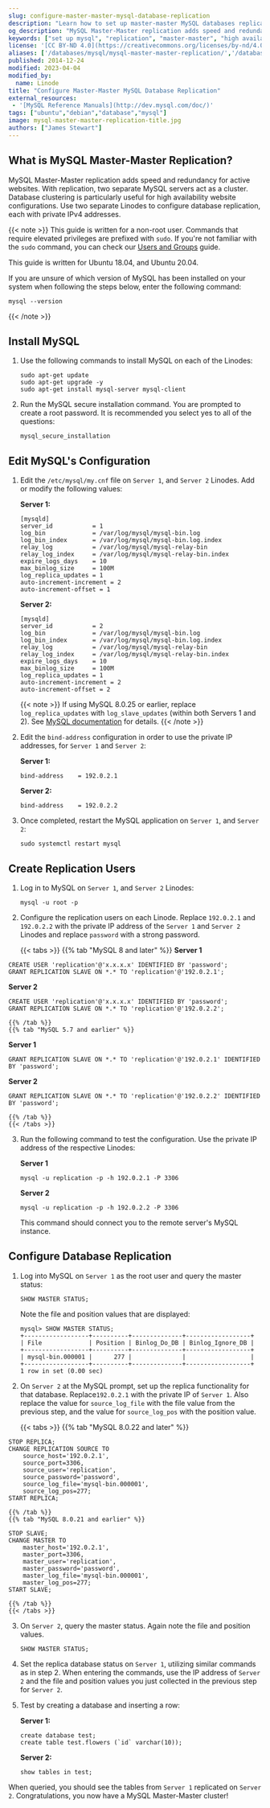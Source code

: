 ```yaml
---
slug: configure-master-master-mysql-database-replication
description: "Learn how to set up master-master MySQL databases replication in this simple step-by-step tutorial."
og_description: "MySQL Master-Master replication adds speed and redundancy. With replication, two separate MySQL servers act as a cluster, particularly useful for high availability website configurations. Use this guide to configure database replication on your Linode."
keywords: ["set up mysql", "replication", "master-master", "high availability"]
license: '[CC BY-ND 4.0](https://creativecommons.org/licenses/by-nd/4.0)'
aliases: ['/databases/mysql/mysql-master-master-replication/','/databases/mysql/mysql-master-master/','/databases/mysql/configure-master-master-mysql-database-replication/']
published: 2014-12-24
modified: 2023-04-04
modified_by:
  name: Linode
title: "Configure Master-Master MySQL Database Replication"
external_resources:
 - '[MySQL Reference Manuals](http://dev.mysql.com/doc/)'
tags: ["ubuntu","debian","database","mysql"]
image: mysql-master-master-replication-title.jpg
authors: ["James Stewart"]
---
```


## What is MySQL Master-Master Replication?

MySQL Master-Master replication adds speed and redundancy for active websites. With replication, two separate MySQL servers act as a cluster. Database clustering is particularly useful for high availability website configurations. Use two separate Linodes to configure database replication, each with private IPv4 addresses.

{{< note >}}
This guide is written for a non-root user. Commands that require elevated privileges are prefixed with `sudo`. If you're not familiar with the `sudo` command, you can check our [Users and Groups](/docs/guides/linux-users-and-groups/) guide.

This guide is written for Ubuntu 18.04, and Ubuntu 20.04.

If you are unsure of which version of MySQL has been installed on your system when following the steps below, enter the following command:

```command
mysql --version
```
{{< /note >}}

## Install MySQL

1.  Use the following commands to install MySQL on each of the Linodes:

    ```command
    sudo apt-get update
    sudo apt-get upgrade -y
    sudo apt-get install mysql-server mysql-client
    ```

2.  Run the MySQL secure installation command. You are prompted to create a root password. It is recommended you select yes to all of the questions:

    ```command
    mysql_secure_installation
    ```

## Edit MySQL's Configuration

1.  Edit the `/etc/mysql/my.cnf` file on `Server 1`, and `Server 2` Linodes. Add or modify the following values:

    **Server 1:**

    ```file {title="/etc/mysql/my.cnf"}
    [mysqld]
    server_id           = 1
    log_bin             = /var/log/mysql/mysql-bin.log
    log_bin_index       = /var/log/mysql/mysql-bin.log.index
    relay_log           = /var/log/mysql/mysql-relay-bin
    relay_log_index     = /var/log/mysql/mysql-relay-bin.index
    expire_logs_days    = 10
    max_binlog_size     = 100M
    log_replica_updates = 1
    auto-increment-increment = 2
    auto-increment-offset = 1
    ```

    **Server 2:**

    ```file {title="/etc/mysql/my.cnf"}
    [mysqld]
    server_id           = 2
    log_bin             = /var/log/mysql/mysql-bin.log
    log_bin_index       = /var/log/mysql/mysql-bin.log.index
    relay_log           = /var/log/mysql/mysql-relay-bin
    relay_log_index     = /var/log/mysql/mysql-relay-bin.index
    expire_logs_days    = 10
    max_binlog_size     = 100M
    log_replica_updates = 1
    auto-increment-increment = 2
    auto-increment-offset = 2
    ```

    {{< note >}}
    If using MySQL 8.0.25 or earlier, replace `log_replica_updates` with `log_slave_updates` (within both Servers 1 and 2). See [MySQL documentation](https://dev.mysql.com/doc/refman/8.0/en/replication-options-binary-log.html#sysvar_log_slave_updates) for details.
    {{< /note >}}

2. Edit the `bind-address` configuration in order to use the private IP addresses, for `Server 1` and `Server 2`:

    **Server 1:**

     ```file {title="/etc/mysql/my.cnf"}
    bind-address    = 192.0.2.1
    ```

     **Server 2:**

     ```file {title="/etc/mysql/my.cnf"}
    bind-address    = 192.0.2.2
    ```

3.  Once completed, restart the MySQL application on `Server 1`, and `Server 2`:

    ```command
    sudo systemctl restart mysql
    ```

## Create Replication Users

1.  Log in to MySQL on `Server 1`, and `Server 2` Linodes:

    ```command
    mysql -u root -p
    ```

2.  Configure the replication users on each Linode. Replace `192.0.2.1` and `192.0.2.2` with the private IP address of the `Server 1` and `Server 2` Linodes and replace `password` with a strong password.

    {{< tabs >}}
    {{% tab "MySQL 8 and later" %}}
**Server 1**

```command
CREATE USER 'replication'@'x.x.x.x' IDENTIFIED BY 'password';
GRANT REPLICATION SLAVE ON *.* TO 'replication'@'192.0.2.1';
```

**Server 2**

```command
CREATE USER 'replication'@'x.x.x.x' IDENTIFIED BY 'password';
GRANT REPLICATION SLAVE ON *.* TO 'replication'@'192.0.2.2';
```
    {{% /tab %}}
    {{% tab "MySQL 5.7 and earlier" %}}
**Server 1**

```command
GRANT REPLICATION SLAVE ON *.* TO 'replication'@'192.0.2.1' IDENTIFIED BY 'password';
```

**Server 2**

```command
GRANT REPLICATION SLAVE ON *.* TO 'replication'@'192.0.2.2' IDENTIFIED BY 'password';
```
    {{% /tab %}}
    {{< /tabs >}}

3.  Run the following command to test the configuration. Use the private IP address of the respective Linodes:

    **Server 1**

    ```command
    mysql -u replication -p -h 192.0.2.1 -P 3306
    ```

    **Server 2**

    ```command
    mysql -u replication -p -h 192.0.2.2 -P 3306
    ```

    This command should connect you to the remote server's MySQL instance.

## Configure Database Replication

1.  Log into MySQL on `Server 1` as the root user and query the master status:

    ```command
    SHOW MASTER STATUS;
    ```

    Note the file and position values that are displayed:

    ```output
    mysql> SHOW MASTER STATUS;
    +------------------+----------+--------------+------------------+
    | File             | Position | Binlog_Do_DB | Binlog_Ignore_DB |
    +------------------+----------+--------------+------------------+
    | mysql-bin.000001 |      277 |              |                  |
    +------------------+----------+--------------+------------------+
    1 row in set (0.00 sec)
    ```

2.  On `Server 2` at the MySQL prompt, set up the replica functionality for that database. Replace`192.0.2.1` with the private IP of `Server 1`. Also replace the value for `source_log_file` with the file value from the previous step, and the value for `source_log_pos` with the position value.

    {{< tabs >}}
    {{% tab "MySQL 8.0.22 and later" %}}
```command
STOP REPLICA;
CHANGE REPLICATION SOURCE TO
    source_host='192.0.2.1',
    source_port=3306,
    source_user='replication',
    source_password='password',
    source_log_file='mysql-bin.000001',
    source_log_pos=277;
START REPLICA;
```
    {{% /tab %}}
    {{% tab "MySQL 8.0.21 and earlier" %}}
```command
STOP SLAVE;
CHANGE MASTER TO
    master_host='192.0.2.1',
    master_port=3306,
    master_user='replication',
    master_password='password',
    master_log_file='mysql-bin.000001',
    master_log_pos=277;
START SLAVE;
```
    {{% /tab %}}
    {{< /tabs >}}

3.  On `Server 2`, query the master status. Again note the file and position values.

    ```command
    SHOW MASTER STATUS;
    ```

4.  Set the replica database status on `Server 1`, utilizing similar commands as in step 2. When entering the commands, use the IP address of `Server 2` and the file and position values you just collected in the previous step for `Server 2`.

5.  Test by creating a database and inserting a row:

    **Server 1:**

    ```command
    create database test;
    create table test.flowers (`id` varchar(10));
    ```

    **Server 2:**

    ```command
    show tables in test;
    ```

When queried, you should see the tables from `Server 1` replicated on `Server 2`.  Congratulations, you now have a MySQL Master-Master cluster!
